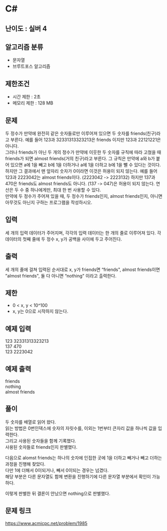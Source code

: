 # C#

## 난이도 : 실버 4

## 알고리즘 분류
  - 문자열
  - 브루트포스 알고리즘

## 제한조건
  - 시간 제한 : 2초
  - 메모리 제한 : 128 MB

## 문제
두 정수가 만약에 완전히 같은 숫자들로만 이루어져 있으면 두 숫자를 friends(친구)라고 부른다. 예를 들어 123과 32331313323213은 friends 이지만 123과 22121221은 아니다.<br/>
그러나 friends가 아닌 두 개의 정수가 만약에 이웃한 두 숫자를 규칙에 따라 고쳤을 때 friends가 되면 almost friends(거의 친구)라고 부른다. 그 규칙은 만약에 a와 b가 붙어 있으면 a에 1을 빼고 b에 1을 더하거나 a에 1을 더하고 b에 1을 뺄 수 있다는 것이다. 하지만 그 결과에서 맨 앞자리 숫자가 0이라면 이것은 허용이 되지 않는다. 예를 들어 123과 2223042는 almost friends이다. (2223042 -> 2223132) 하지만 137과 470은 friends도 almost friends도 아니다. (137 -> 047)은 허용이 되지 않는다. 연산은 두 수 중 하나에게만, 최대 한 번 사용할 수 있다.<br/>
만약에 두 정수가 주어져 있을 때, 두 정수가 friends인지, almost friends인지, 아니면 아무것도 아닌지 구하는 프로그램을 작성하시오.<br/>


## 입력
세 개의 입력 데이터가 주어지며, 각각의 입력 데이터는 한 개의 줄로 이루어져 있다. 각 데이터의 첫째 줄에 두 정수 x, y가 공백을 사이에 두고 주어진다.<br/>


## 출력
세 개의 줄에 걸쳐 입력된 순서대로 x, y가 friends면 “friends", almost friends이면 ”almost friends", 둘 다 아니면 “nothing" 이라고 출력한다.<br/>


## 제한
  - 0 < x, y < 10^100
  - x, y는 0으로 시작하지 않는다.


## 예제 입력
123 32331313323213<br/>
137 470<br/>
123 2223042<br/>

## 예제 출력
friends<br/>
nothing<br/>
almost friends<br/>


## 풀이
두 숫자를 배열로 읽어 왔다.<br/>
읽는 방법은 0번인덱스에 숫자의 자릿수를, 이외는 1번부터 큰자리 값을 하나씩 값을 입력한다.<br/>
그리고 사용된 숫자들을 함께 기록했다.<br/>
사용된 숫자들로 friends인지 판별했다.<br/>


다음으로 alomst friends는 하나의 숫자에 인접한 곳에 1을 더하고 빼거나 빼고 더하는 과정을 진행해 찾았다.<br/>
다만 1에 더해서 0이되거나, 빼서 0이되는 경우는 넘겼다.<br/>
해당 부분은 다른 문자열도 함께 변환을 진행하기에 다른 문자열 부분에서 확인이 가능하다.<br/>


이렇게 판별한 뒤 결론이 안났으면 nothing으로 판별했다.<br/>


## 문제 링크
https://www.acmicpc.net/problem/1985